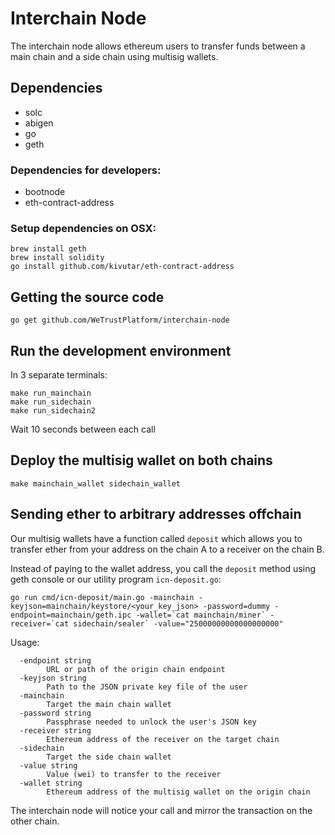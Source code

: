 # Interchain Node

The interchain node allows ethereum users to transfer funds between a main chain and a side chain using multisig wallets.

## Dependencies

 * solc
 * abigen
 * go
 * geth

### Dependencies for developers:

 * bootnode
 * eth-contract-address

### Setup dependencies on OSX:

```
brew install geth
brew install solidity
go install github.com/kivutar/eth-contract-address
```

## Getting the source code

    go get github.com/WeTrustPlatform/interchain-node

## Run the development environment

In 3 separate terminals:

```
make run_mainchain
make run_sidechain
make run_sidechain2
```

Wait 10 seconds between each call

## Deploy the multisig wallet on both chains

    make mainchain_wallet sidechain_wallet

## Sending ether to arbitrary addresses offchain

Our multisig wallets have a function called `deposit` which allows you to transfer ether from your address on the chain A to a receiver on the chain B.

Instead of paying to the wallet address, you call the `deposit` method using geth console or our utility program `icn-deposit.go`:

    go run cmd/icn-deposit/main.go -mainchain -keyjson=mainchain/keystore/<your_key_json> -password=dummy -endpoint=mainchain/geth.ipc -wallet=`cat mainchain/miner` -receiver=`cat sidechain/sealer` -value="25000000000000000000"

Usage:

```
  -endpoint string
    	URL or path of the origin chain endpoint
  -keyjson string
    	Path to the JSON private key file of the user
  -mainchain
    	Target the main chain wallet
  -password string
    	Passphrase needed to unlock the user's JSON key
  -receiver string
    	Ethereum address of the receiver on the target chain
  -sidechain
    	Target the side chain wallet
  -value string
    	Value (wei) to transfer to the receiver
  -wallet string
    	Ethereum address of the multisig wallet on the origin chain
```

The interchain node will notice your call and mirror the transaction on the other chain.